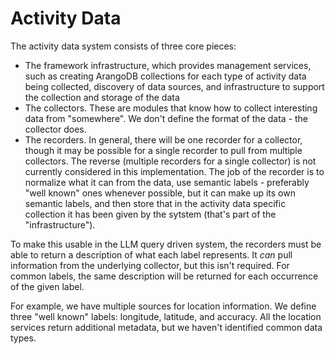 # Activity Data

The activity data system consists of three core pieces:

* The framework infrastructure, which provides management services, such as creating ArangoDB collections for each type of activity data being collected, discovery of data sources, and infrastructure to support the collection and storage of the data
* The collectors.  These are modules that know how to collect interesting data from "somewhere".  We don't define the format of the data - the collector does.
* The recorders.  In general, there will be one recorder for a collector, though it may be possible for a single recorder to pull from multiple collectors.  The reverse (multiple recorders for a single collector) is not currently considered in this implementation.  The job of the recorder is to normalize what it can from the data, use semantic labels - preferably "well known" ones whenever possible, but it can make up its own semantic labels, and then store that in the activity data specific collection it has been given by the sytstem (that's part of the "infrastructure").

To make this usable in the LLM query driven system, the recorders must be able to return a description of what each label represents.  It _can_ pull information from the underlying collector, but this isn't required.  For common labels, the same description will be returned for each occurrence of the given label.

For example, we have multiple sources for location information.  We define three "well known" labels: longitude, latitude, and accuracy.  All the location services return additional metadata, but we haven't identified common data types.

